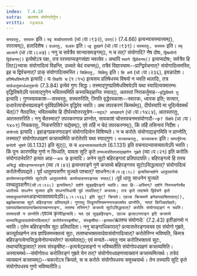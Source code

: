```yaml
---
index:  7.4.10
sutra:  ऋतश्च संयोगादेर्गुणः।
vritti:  nyasa
---
```


`सस्वरतुः, सस्वरुः` इति। `स्वृ शब्दोपतापयोः` (धा।पा।९३२), `उरत्()` (7.4.66) इत्यभ्यासस्यात्त्वम्(), रपरत्वम्(), हलादिशेषः। `दध्वरतुः, दध्वरुः` इति। `ध्वृ हूच्र्छने` (धा।पा।९३९)। `सस्मरतुः, सस्मरुः` इति। `स्मृ आध्याने` (धा।पा।८०७)। ननु च सर्वत्रैव साभ्यासमङ्गम्(), न च तत्? संयोगादि? नैष दोषः, `द्विष्प्रयोगो द्विर्वचनम्()` इत्येषोऽत्र पक्षः, तत्र परस्याप्यङ्गसंज्ञा भवत्येव। अथापि `स्थाने द्विर्वचनम्()` इत्यप्यदोषः; सर्वत्रैव हि लिट()भ्यासः संयोगादित्वं विहन्ति, उच्यते चेदं वचनम्(), तत्रैवं विज्ञास्यामः--प्राग्द्विर्वचनात्? संयोगादित्वमस्ति, इह च द्विर्वचनात्? प्राक् संयोगादित्वमस्ति। `चिक्षिपतुः, चिक्षिपुः` इति। `क्षि क्षये` (धा।पा।२३६), इयङादेशः। 
`प्रतिषेधविषयेऽपि` इत्यादि। यः `क्ङिति च` (१।१५) इत्यसय प्रतिषेधस्य विषयो न भवति थलादिः, तत्र `सार्वधातुकार्धधातुकयोः` (7.3.84) इत्येवं गुणः सिद्धः। तस्माद्गुणप्रतिषेधविषयेऽपि यथा स्यादित्ययमारम्भः वृद्धिविषयेऽपि परत्वाद्गुणेन भवितव्यमिति कस्यचिद्भ्रान्तिः स्यात्(), अतस्तां निराकर्तुमाह--`वृद्धिविषये तु` इत्यादि। गुणस्यावकाशः--सस्वरतुः, सस्वरुरिति; ञ्णिति वृद्धेरवकाशः--स्वारकः, ध्वारक इति; सत्त्वार, दध्वारेत्यत्रोभयप्रसङ्गे पूर्वविप्रतिषेधेन वृद्धिरेव भवति। 
अथ तपरकरणं किमर्थम्(), दीर्घस्यापि मा भूदित्येवमर्थं चेत्()? नैतदस्ति; भवितव्यमेव हि दीर्घस्योत्तरसूत्रेण--`स्तृञ्? आच्छादने` (धा।पा।१४८४), आतस्तरतुः, आतस्तरुरिति। ननु चैतस्मात्? तपरकरणान्न प्राप्नोत, सावकाशं चोत्तरवचनमसंयोगादौ--`कृ? विक्षेपे` (धा।पा।१४०९) निचकरतुः, निकरुरिति? यद्येवम्(), एवे तर्हि न चेदं तपरकरणम्(), किं तर्हि तसिनायं निर्देशः। 
`संयोगादेः` इत्यादि। इहाङ्गप्रकरणादङ्गं संयोगादित्वेन विशिष्यते। न च करोतेः संयोगाद्यङ्गमिति न प्राप्नोति, तस्मात्? संयोगोपधग्रहणं कत्र्तव्यमिति करोतेरपि यथा स्याद्गुणः। `सञ्चस्करतुः, सञ्चस्करुः` इति। `सम्पर्युपेभ्यः करोतौ भूषणे` (6.1.132) इति सुट्(), स च `अडभ्यासव्यवायेऽपि` (6.1.131) इति वचनादभ्यासव्यवायेऽपि भवति। किं पुनः कारणमिह गुणो न सिध्यति, यावता सुटि कृते `तन्मध्यपतितस्तद्ग्रहणेन गृह्रते` (व्या।प।२१) इति करोतिः संयोगादर्भवति? इत्यत आह--`अत्र हि` इत्यादि। अनेन सुटो बहिरङ्गतां प्रतिपादयति। बहिरङ्गत्वे हि तस्य `असिद्धं बहिरङ्गमन्तरङ्गे` (व्या।प।४२) इत्यन्तरङ्गे गुणे कत्र्तव्ये बहिरङ्गस्य सुटोऽसिद्धत्वात्? संयोगादित्वं करोतेर्नोपपद्यते। पूर्वं धातुरुपसर्गेण युज्यते पश्चात्? साधनेन` (जै।प।वृ।९८) इत्यस्मिन्दर्शने धातूपसर्गयोः कार्यमन्तरङ्गमिति सुटोऽपि धातूपसर्ययोः कार्यत्वादन्तरङ्गता स्यात्()। `पूर्व धातुः साधनेन युज्यते पश्चादुपसर्गेण` (सी।प।१२८) इत्यस्मिन्? दर्शने सुड्बहिरङ्गो भवति। तथा हि--अस्मिन्? दर्शने निरुपसर्गस्यैव धातोरर्थः साधनेन युज्यत इति साधनाभिधायी पूर्व तावल्लिट्? कत्र्तव्यः; तत्र कृते तदाश्रये द्विर्वचने कृते पश्चादुपसर्गयोगे `अडभ्यासवयवायेऽपि` (६।१।१३६) इति सुट्? क्रियते। एवञ्च क्रियमाणे ह्रनेकपदाश्रितत्वात्(), बह्वपेक्षत्वाच्च सुटो बहिरङ्गता प्रतिपाद्यते। गुणस्तु लिडुत्पत्तिसमनन्तरकालमेव प्राप्नोति, नापरं किञ्चिदपेक्षते; एकपदापेक्षत्वादल्पापेक्षत्वाच्चान्तरङ्गः, ततश्च तस्मिन्? कत्र्तव्ये सुटोऽसिद्धत्वात्? करोतिः संयोगाद्यङ्गं न भवति। तस्मादसौ न प्राप्नोति। `एवञ्च कृत्वा` इत्यादि। यत एवं सुड्बहिरङ्गः, एवञ्च कृत्वाऽन्तरङ्ग इटि कत्र्तव्ये तस्यासिद्धत्वादसंयोगादित्वात्? करोतेरुपस्कृषीष्ट, संस्कृषीष्ट--इत्यतर `ऋतश्च संयोगादेः` (7.2.43) इतीडागमो न भवति। एतेन बहिरङ्गतैव सुटः प्रतिपादिता। 
ननु चाङ्गाधिकारात्? प्रत्यासत्तेरङ्गावयव एव संयोगो गृह्रते, कात्पूर्वग्रहणेन तत्र ज्ञापितमभक्तत्वं सुटः, ततश्चाभक्तत्वादेवासंयोगादित्वात्? करोतेरिण्न भविष्यति, किमत्र बहिरङ्गत्वेनासिद्धत्वेनोपन्यस्तेन? सत्यमेतत्(); एवं मन्यते--भवतु नाम करोतिभक्तत्वं सुटः, तथाप्यसिद्धत्वात्? तस्य संस्कृषीष्ट--इत्यत्रेट्प्रसङ्गो न भविष्यतीति संयोगोपधग्रहणं कत्र्तव्यमिति। अस्यायमर्थः--संयोगोपधः करोतिरङ्गं गृह्रते येन तत्? संयोगोपधग्रहणव्याख्यानं कत्र्तव्यमित्यर्थः। तत्रेदं व्याख्यानं कत्र्तव्यम्()--चकारोऽत्र क्रियते, स च करोतेः संयोगोपधस्य समुच्चयार्थः। तेन तस्यापि सुटि कृते संयोगोपधस्य गुणो भविष्यतीति॥

